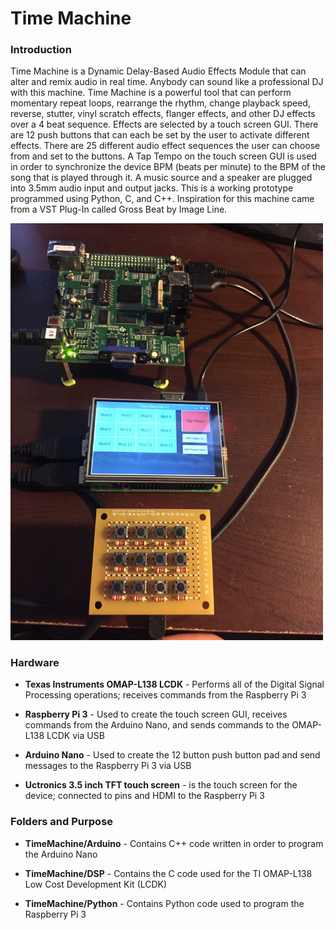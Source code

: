 # Time Machine

### Introduction

Time Machine is a Dynamic Delay-Based Audio Effects Module that can alter and remix audio in real time. Anybody can sound like a professional DJ with this machine. Time Machine is a powerful tool that can perform momentary repeat loops, rearrange the rhythm, change playback speed, reverse, stutter, vinyl scratch effects, flanger effects, and other DJ effects over a 4 beat sequence. Effects are selected by a touch screen GUI. There are 12 push buttons that can each be set by the user to activate different effects. There are 25 different audio effect sequences the user can choose from and set to the buttons. A Tap Tempo on the touch screen GUI is used in order to synchronize the device BPM (beats per minute) to the BPM of the song that is played through it. A music source and a speaker are plugged into 3.5mm audio input and output jacks. This is a working prototype programmed using Python, C, and C++. Inspiration for this machine came from a VST Plug-In called Gross Beat by Image Line. 

<img src="images/timemachine.JPG" width="500">

### Hardware

- **Texas Instruments OMAP-L138 LCDK** - Performs all of the Digital Signal Processing operations; receives commands from the Raspberry Pi 3

- **Raspberry Pi 3** - Used to create the touch screen GUI, receives commands from the Arduino Nano, and sends commands to the OMAP-L138 LCDK via USB 

- **Arduino Nano** - Used to create the 12 button push button pad and send messages to the Raspberry Pi 3 via USB

- **Uctronics 3.5 inch TFT touch screen** - is the touch screen for the device; connected to pins and HDMI to the Raspberry Pi 3

### Folders and Purpose

- **TimeMachine/Arduino** - Contains C++ code written in order to program the Arduino Nano

- **TimeMachine/DSP** - Contains the C code used for the TI OMAP-L138 Low Cost Development Kit (LCDK)

- **TimeMachine/Python** - Contains Python code used to program the Raspberry Pi 3

